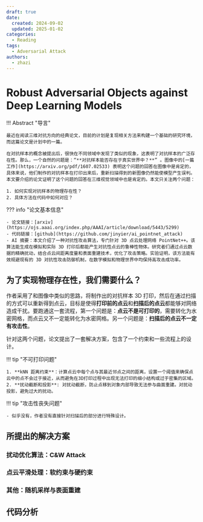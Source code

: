```yaml
---
draft: true
date:
  created: 2024-09-02
  updated: 2025-01-02
categories:
  - Reading
tags:
  - Adversarial Attack
authors:
  - zhazi
---
```


# Robust Adversarial Objects against Deep Learning Models

!!! Abstract "导言"

    最近在阅读三维对抗方向的经典论文，目前的计划是复现相关方法来构建一个基础的研究环境，而这篇论文是计划中的一篇。

    在对抗样本的概念被提出后，很快在不同领域中发现了类似的现象，这表明了对抗样本的广泛存在性。那么，一个自然的问题是：“**对抗样本能否存在于真实世界中？**” 。图像中的[一篇工作](https://arxiv.org/pdf/1607.02533) 表明这个问题的回答在图像中是肯定的，具体来说，他们制作的对抗样本在打印出来后，重新扫描得到的新图像仍然能使模型产生误判。本文要介绍的论文证明了这个问题的回答在三维视觉领域中也是肯定的。本文只关注两个问题：

    1. 如何实现对抗样本的物理存在性？
    2. 具体方法在代码中如何对应？

??? info "论文基本信息"

    - 论文链接：[arxiv](https://ojs.aaai.org/index.php/AAAI/article/download/5443/5299)
    - 代码链接：[github](https://github.com/jinyier/ai_pointnet_attack)
    - AI 摘要：本文介绍了一种对抗性攻击算法，专门针对 3D 点云处理网络 PointNet++。该算法能生成在模拟和实际 3D 打印后都能产生对抗性点云的鲁棒性物体。研究者们通过点云数据的精确扰动，结合点云间距离度量和表面重建技术，优化了攻击策略。实验证明，该方法能有效规避现有的 3D 对抗性攻击防御机制，在数字模拟和物理世界中均保持高攻击成功率。
<!-- more -->

## 为了实现物理存在性，我们需要什么？

作者采用了和图像中类似的思路，将制作出的对抗样本 3D 打印，然后在通过扫描的方式可以重新得到点云，目标是使得**打印前的点云**和**扫描后的点云**都能够对网络造成干扰。要跑通这一套流程，第一个问题是：**点云不是可打印的**，需要转化为水密网格，而点云又不一定能转化为水密网格。另一个问题是：**扫描后的点云不一定有攻击性**。

针对这两个问题，论文提出了一套解决方案，包含了一个约束和一些流程上的设计。

!!! tip "不可打印问题"

    1. **kNN 距离约束**：计算点云中每个点与其最近邻点之间的距离，设置一个阈值来确保点云中的点不会过于接近，从而避免在3D打印过程中出现无法打印的细小结构或过于密集的区域。
    2. **扰动截断和投影**: 对扰动截断，防止点移到对象内部导致无法参与曲面重建。对扰动投影，避免过大的扰动。

!!! tip "攻击性丧失问题"

    - 似乎没有，作者没有直接针对扫描后的部分进行特殊设计。

## 所提出的解决方案

### 扰动优化算法：C&W Attack

### 点云平滑处理：软约束与硬约束

### 其他：随机采样与表面重建

## 代码分析

